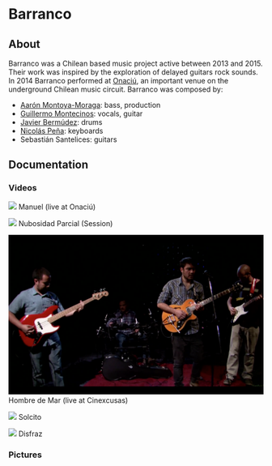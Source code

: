 # Barranco

## About
Barranco was a Chilean based music project active between 2013 and 2015. Their work was inspired by the exploration of delayed guitars rock sounds. In 2014 Barranco performed at [Onaciú](http://www.onaciu.com/), an important venue on the underground Chilean music circuit.
Barranco was composed by:
* [Aarón Montoya-Moraga](http://montoyamoraga.io/): bass, production
* [Guillermo Montecinos](http://guillemontecinos.cl/): vocals, guitar
* [Javier Bermúdez](https://cl.linkedin.com/in/javier-agustin-berm%C3%BAdez-r%C3%ADos-b42629a2): drums
* [Nicolás Peña](http://nicolaspe.com/): keyboards
* Sebastián Santelices: guitars

## Documentation

### Videos
[![](https://github.com/guillemontecinos/barranco/blob/master/documentation/screenshots/manuel.jpg)](https://www.youtube.com/watch?v=-bneJPOdMGM)
Manuel (live at Onaciú)

[![](https://github.com/guillemontecinos/barranco/blob/master/documentation/screenshots/nubosidad.jpg)](https://www.youtube.com/watch?v=BrQhQW23kBs)
Nubosidad Parcial (Session)

[![](https://github.com/guillemontecinos/barranco/blob/master/documentation/screenshots/hombre_de_mar.jpg)](https://www.youtube.com/watch?v=FeXqXKrAoG0)
Hombre de Mar (live at Cinexcusas)

[![](https://github.com/guillemontecinos/barranco/blob/master/documentation/screenshots/solcito.jpg)](https://vimeo.com/147775274)
Solcito

[![](https://github.com/guillemontecinos/barranco/blob/master/documentation/screenshots/disfraz.jpg)](https://vimeo.com/147774565)
Disfraz

### Pictures
